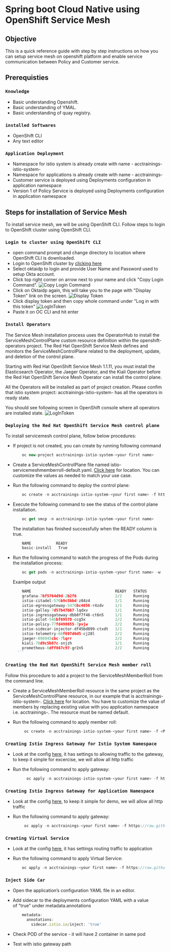 # Spring boot Cloud Native using OpenShift Service Mesh

## Objective

This is a quick reference guide with step by step instructions on how you can setup service mesh on openshift platform and enable service communication between Policy and Customer service. 

## Prerequisties

### **`Knowledge`**

* Basic understanding Openshift.
* Basic understanding of YMAL.
* Basic understanding of quay registry.

### **`installed Softwares`**

* OpenShift CLI
* Any text editor

### **`Application Deployment`**

* Namespace for istio system is already create  with name - acctrainings-istio-system-<your first name>
* Namespace for applications is already create  with name - acctrainings-<your first name>
* Customer service is deployed using Deployments configuration in application namespace
* Version 1 of Policy Service is deployed using Deployments configuration in application namespace

## Steps for installation of Service Mesh

To install service mesh, we will be using OpenShift CLI. Follow steps to login to OpenShift cluster using OpenShift CLI.

### **`Login to cluster using OpenShift CLI`**

* open command prompt and change directory to location where OpenShift CLI is downloaded.
* Login to OpenShift cluster by [clicking here](https://oauth-openshift.apps.awsopenshift.ne-innovation.com/oauth/authorize?client_id=console&redirect_uri=https%3A%2F%2Fconsole-openshift-console.apps.awsopenshift.ne-innovation.com%2Fauth%2Fcallback&response_type=code&scope=user%3Afull&state=89ae6812) 
* Select oktaidp to login and provide User Name and Password used to setup Okta account.
* Click top right corner on arrow next to your name and click "Copy Login Command".
        ![Copy Login Command](https://github.com/acc-trainings/customer-api/blob/6.service-mesh/img/CopyLoginCommand.JPG?raw=true)
* Click on Oktaidp again, this will take you to the page with "Display Token" link on the screen.
        ![Display Token](https://github.com/acc-trainings/customer-api/blob/6.service-mesh/img/DisplayToken.JPG?raw=true)
* Click display token and then copy whole command under "Log in with this token"
        ![LogInToken](https://github.com/acc-trainings/customer-api/blob/6.service-mesh/img/LogInToken.JPG?raw=true)
* Paste it on OC CLI and hit enter

### **`Install Operators`**

The Service Mesh installation process uses the OperatorHub to install the ServiceMeshControlPlane custom resource definition within the openshift-operators project. The Red Hat OpenShift Service Mesh defines and monitors the ServiceMeshControlPlane related to the deployment, update, and deletion of the control plane.

Starting with Red Hat OpenShift Service Mesh 1.1.11, you must install the Elasticsearch Operator, the Jaeger Operator, and the Kiali Operator before the Red Hat OpenShift Service Mesh Operator can install the control plane.

All the Operators will be installed as part of project creation. Please confim that istio system project:  acctrainings-istio-system-<your first name> has all the operators in ready state.

You should see following screen in OpenShift console where all operators are installed state.
      ![LogInToken](https://github.com/acc-trainings/customer-api/blob/6.service-mesh/img/installedOperators.JPG)

### **`Deploying the Red Hat OpenShift Service Mesh control plane`**  

To install servicemesh control plane, follow below procedures:

* If project is not created, you can create by running following command

   ```javascript
       oc new-project acctrainings-istio-system-<your first name>
   ```

* Create a ServiceMeshControlPlane file named istio-servicemeshmemberroll-default.yaml. [Click here](https://github.com/acc-trainings/customer-api/tree/6.service-mesh/Excercise%20-%201%20-%20Installing%20Service%20Mesh) for location. You can customize the values as needed to match your use case.
* Run the following command to deploy the control plane:

   ```javascript
       oc create -n acctrainings-istio-system-<your first name> -f https://raw.githubusercontent.com/acc-trainings/customer-api/6.service-mesh/Excercise%20-%201%20-%20Installing%20Service%20Mesh/istio-ServiceMeshControlPlane-installation.yaml
   ```

* Execute the following command to see the status of the control plane installation.

   ```javascript
       oc get smcp -n acctrainings-istio-system-<your first name>
   ```

  The installation has finished successfully when the READY column is true.

   ```javascript
       NAME           READY
       basic-install   True
   ```

* Run the following command to watch the progress of the Pods during the installation process:

   ```javascript
       oc get pods -n acctrainings-istio-system-<your first name> -w
    ```

  Examlpe output

    ```javascript
        NAME                                     READY   STATUS             RESTARTS   AGE
        grafana-7bf5764d9d-2b2f6                 2/2     Running            0          28h
        istio-citadel-576b9c5bbd-z84z4           1/1     Running            0          28h
        istio-egressgateway-5476bc4656-r4zdv     1/1     Running            0          28h
        istio-galley-7d57b47bb7-lqdxv            1/1     Running            0          28h
        istio-ingressgateway-dbb8f7f46-ct6n5     1/1     Running            0          28h
        istio-pilot-546bf69578-ccg5x             2/2     Running            0          28h
        istio-policy-77fd498655-7pvjw            2/2     Running            0          28h
        istio-sidecar-injector-df45bd899-ctxdt   1/1     Running            0          28h
        istio-telemetry-66f697d6d5-cj28l         2/2     Running            0          28h
        jaeger-896945cbc-7lqrr                   2/2     Running            0          11h
        kiali-78d9c5b87c-snjzh                   1/1     Running            0          22h
        prometheus-6dff867c97-gr2n5              2/2     Running            0          28h
      ```

### **`Creating the Red Hat OpenShift Service Mesh member roll`**  

Follow this procedure to add a project to the ServiceMeshMemberRoll from the command line.

* Create a ServiceMeshMemberRoll resource in the same project as the ServiceMeshControlPlane resource, in our example that is acctrainings-istio-system-<your first name>. [Click here](https://github.com/acc-trainings/customer-api/blob/6.service-mesh/Excercise%20-%201%20-%20Installing%20Service%20Mesh/istio-servicemeshmemberroll-default.yaml) for location. You have to customize the value of members by replacing existing value with you application namespace i.e. acctrainings-<your first name>. The resource must be named default.

* Run the following command to apply member roll:

   ```javascript
        oc create -n acctrainings-istio-system-<your first name> -f <Path of your yaml file>
   ```

### **`Creating Istio Ingress Gateway for Istio System Namespace`** 

* Look at the config [here](https://github.com/acc-trainings/customer-api/6.service-mesh/Excercise%20-%201%20-%20Installing%20Service%20Mesh/istio-ingress-gateway.yaml), it has settings to allowing traffic to the gateway, to keep it simple for excercise, we will allow all http traffic

* Run the following command to apply gateway:

  ```javascript
        oc apply -n acctrainings-istio-system-<your first name> -f https://raw.githubusercontent.com/acc-trainings/customer-api/6.service-mesh/Excercise%20-%201%20-%20Installing%20Service%20Mesh/istio-ingress-gateway.yaml
  ```

### **`Creating Istio Ingress Gateway for Application Namespace`** 

* Look at the config [here](https://github.com/acc-trainings/customer-api/blob/6.service-mesh/Excercise%20-%201%20-%20Installing%20Service%20Mesh/acctrainings-gateway.yaml), to keep it simple for demo, we will allow all http traffic

* Run the following command to apply gateway:

   ```javascript
        oc apply -n acctrainings-<your first name> -f https://raw.githubusercontent.com/acc-trainings/customer-api/6.service-mesh/Excercise%20-%201%20-%20Installing%20Service%20Mesh/acctrainings-gateway.yaml
   ```

### **`Creating Virtual Service`**

* Look at the config [here](https://github.com/acc-trainings/customer-api/blob/6.service-mesh/Excercise%20-%201%20-%20Installing%20Service%20Mesh/Policy-service-virtual-service.yaml), it has settings routing traffic to application

* Run the following command to apply Virtual Service:

    ```javascript
        oc apply -n acctrainings-<your first name> -f https://raw.githubusercontent.com/acc-trainings/customer-api/6.service-mesh/Excercise%20-%201%20-%20Installing%20Service%20Mesh/Policy-service-virtual-service.yaml
    ```

### **`Inject Side Car`**

* Open the application’s configuration YAML file in an editor.
* Add sidecar to the deployments configuration YAML with a value of "true" under metadata.annotations

    ```javascript
        metadata:
          annotations:
            sidecar.istio.io/inject: 'true'
    ```

* Check POD of the service - it will have 2 container in same pod
* Test with istio gateway path
